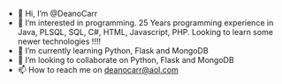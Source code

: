- 👋 Hi, I’m @DeanoCarr
- 👀 I’m interested in programming.  25 Years programming experience in Java, PLSQL, SQL, C#, HTML, Javascript, PHP. Looking to learn some newer technologies !!!!
- 🌱 I’m currently learning Python, Flask and MongoDB
- 💞️ I’m looking to collaborate on Python, Flask and MongoDB
- 📫 How to reach me on deanocarr@aol.com

<!---
DeanoCarr/DeanoCarr is a ✨ special ✨ repository because its `README.md` (this file) appears on your GitHub profile.
You can click the Preview link to take a look at your changes.
--->
